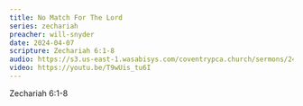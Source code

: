```yaml
---
title: No Match For The Lord
series: zechariah
preacher: will-snyder
date: 2024-04-07
scripture: Zechariah 6:1-8
audio: https://s3.us-east-1.wasabisys.com/coventrypca.church/sermons/24.04.07A%20No%20Match%20For%20The%20Lord%20-%20Will%20Snyder.mp3
video: https://youtu.be/T9wUis_tu6I
---
```

Zechariah 6:1-8